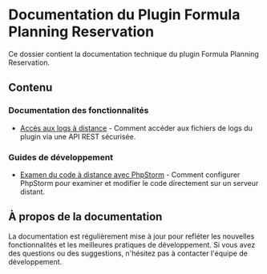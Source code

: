 # Documentation du Plugin Formula Planning Reservation

Ce dossier contient la documentation technique du plugin Formula Planning Reservation.

## Contenu

### Documentation des fonctionnalités

- [Accès aux logs à distance](remote-logs.md) - Comment accéder aux fichiers de logs du plugin via une API REST sécurisée.

### Guides de développement

- [Examen du code à distance avec PhpStorm](phpstorm-remote-development.md) - Comment configurer PhpStorm pour examiner et modifier le code directement sur un serveur distant.

## À propos de la documentation

La documentation est régulièrement mise à jour pour refléter les nouvelles fonctionnalités et les meilleures pratiques de développement. Si vous avez des questions ou des suggestions, n'hésitez pas à contacter l'équipe de développement.